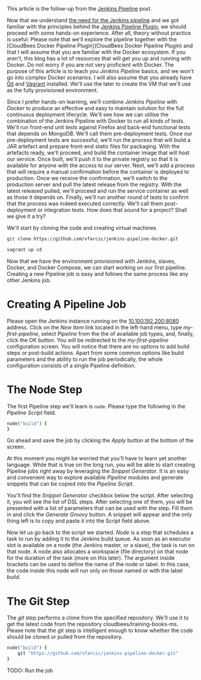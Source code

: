 This article is the follow-up from the [Jenkins Pipeline](TODO) post.

Now that we understand [the need for the Jenkins pipeline](TODO) and we got familiar with the principles behind the [Jenkins Pipeline Plugin](TODO), we should proceed with some hands-on experience. After all, theory without practice is useful. Please note that we'll explore the pipeline together with the [CloudBees Docker Pipeline Plugin](CloudBees Docker Pipeline Plugin) and that I will assume that you are familiar with the Docker ecosystem. If you aren't, this blog has a lot of resources that will get you up and running with Docker. Do not worry if you are not very proficient with Docker. The purpose of this article is to teach you *Jenkins Pipeline* basics, and we won't go into complex Docker scenarios. I will also assume that you already have [Git](https://git-scm.com/) and [Vagrant](https://www.vagrantup.com/) installed. We'll use the later to create the VM that we'll use as the fully provisioned environment.

Since I prefer hands-on learning, we'll combine *Jenkins Pipeline* with *Docker* to produce an effective and easy to maintain solution for the full continuous deployment lifecycle. We'll see how we can utilise the combination of the Jenkins Pipeline with Docker to run all kinds of tests. We'll run front-end unit tests against Firefox and back-end functional tests that depends on MongoDB. We'll call them pre-deployment tests. Once our pre-deployment tests are successful, we'll run the process that will build a JAR artefact and prepare front-end static files for packaging. With the artefacts ready, we'll proceed, and build the container image that will host our service. Once built, we'll push it to the private registry so that it is available for anyone with the access to our server. Next, we'll add a process that will require a manual confirmation before the container is deployed to production. Once we receive the confirmation, we'll switch to the production server and pull the latest release from the registry. With the latest released pulled, we'll proceed and run the service container as well as those it depends on. Finally, we'll run another round of tests to confirm that the process was indeed executed correctly. We'll call them post-deployment or integration tests. How does that sound for a project? Shall we give it a try?

We'll start by cloning the code and creating virtual machines

```bash
git clone https://github.com/vfarcic/jenkins-pipeline-docker.git

vagrant up cd
```

Now that we have the environment provisioned with Jenkins, slaves, Docker, and Docker Compose, we can start working on our first pipeline. Creating a new Pipeline job is easy and follows the same process like any other Jenkins job.

Creating A Pipeline Job
=======================

Please open the Jenkins instance running on the [10.100.192.200:8080](10.100.192.200:8080) address. Click on the *New Item* link located in the left-hand menu, type *my-first-pipeline*, select *Pipeline* from the the of available job types, and, finally, click the OK button. You will be redirected to the *my-first-pipeline* configuration screen. You will notice that there are no options to add build steps or post-build actions. Apart from some common options like build parameters and the ability to run the job periodically, the whole configuration consists of a single Pipeline definition.

The Node Step
=============

The first Pipeline step we'll learn is `node`. Please type the following in the *Pipeline Script* field.

```ruby
node("build") {
}
```

Go ahead and save the job by clicking the *Apply* button at the bottom of the screen.

At this moment you might be worried that you'll have to learn yet another language. While that is true on the long run, you will be able to start creating Pipeline jobs right away by leveraging the *Snippet Generator*. It is an easy and convenient way to explore available *Pipeline* modules and generate snippets that can be copied into the *Pipeline Script*.

You'll find the *Snippet Generator* checkbox below the script. After selecting it, you will see the list of DSL steps. After selecting one of them, you will be presented with a list of parameters that can be used with the step. Fill them in and click the *Generate Groovy* button. A snippet will appear and the only thing left is to copy and paste it into the Script field above.

Now let us go back to the script we started. *Node* is a step that schedules a task to run by adding it to the Jenkins build queue. As soon as an executor slot is available on a node (the Jenkins master, or a slave), the task is run on that node. A node also allocates a workspace (file directory) on that node for the duration of the task (more on this later). The argument inside brackets can be used to define the name of the node or label. In this case, the code inside this node will run only on those named or with the label *build*.

The Git Step
============

The *git* step performs a clone from the specified repository. We'll use it to get the latest code from the repository cloudbees/training-books-ms. Please note that the git step is intelligent enough to know whether the code should be cloned or pulled from the repository.

```ruby
node("build") {
    git "https://github.com/vfarcic/jenkins-pipeline-docker.git"
}
```



TODO: Run the job


